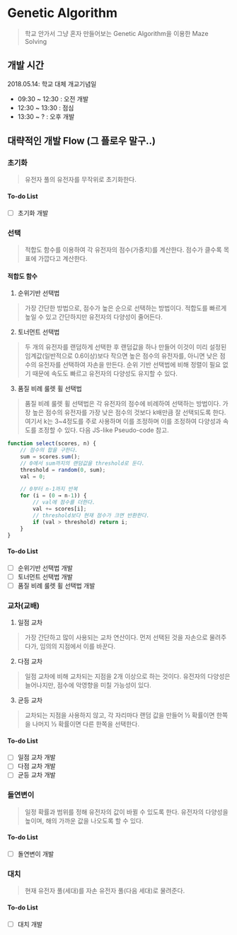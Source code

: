 # Genetic Algorithm
> 학교 안가서 그냥 혼자 만들어보는 Genetic Algorithm을 이용한 Maze Solving

## 개발 시간
2018.05.14: 학교 대체 개교기념일

* 09:30 ~ 12:30 : 오전 개발
* 12:30 ~ 13:30 : 점심
* 13:30 ~ ? : 오후 개발

## 대략적인 개발 Flow (그 플로우 말구..)
### 초기화
> 유전자 풀의 유전자를 무작위로 초기화한다.
#### To-do List
* [ ] 초기화 개발
### 선택
> 적합도 함수를 이용하여 각 유전자의 점수(가중치)를 계산한다. 점수가 클수록 목표에 가깝다고 계산한다.
#### 적합도 함수
1. 순위기반 선택법
> 가장 간단한 방법으로, 점수가 높은 순으로 선택하는 방법이다. 적합도를 빠르게 높일 수 있고 간단하지만 유전자의 다양성이 줄어든다.
2. 토너먼트 선택법
> 두 개의 유전자를 랜덤하게 선택한 후 랜덤값을 하나 만들어 이것이 미리 설정된 임계값(일반적으로 0.6이상)보다 작으면 높은 점수의 유전자를, 아니면 낮은 점수의 유전자를 선택하여 자손을 만든다. 순위 기반 선택법에 비해 정렬이 필요 없기 때문에 속도도 빠르고 유전자의 다양성도 유지할 수 있다.
3. 품질 비례 룰렛 휠 선택법
> 품질 비례 룰렛 휠 선택법은 각 유전자의 점수에 비례하여 선택하는 방법이다. 가장 높은 점수의 유전자를 가장 낮은 점수의 것보다 k배만큼 잘 선택되도록 한다. 여기서 k는 3~4정도를 주로 사용하며 이를 조정하며 이를 조정하여 다양성과 속도를 조정할 수 있다. 다음 JS-like Pseudo-code 참고.
```javascript
function select(scores, n) {
    // 점수의 합을 구한다.
    sum = scores.sum();
    // 0에서 sum까지의 랜덤값을 threshold로 둔다.
    threshold = random(0, sum);
    val = 0;

    // 0부터 n-1까지 반복
    for (i = (0 → n-1)) {
        // val에 점수를 더한다.
        val += scores[i];
        // threshold보다 현재 점수가 크면 반환한다.
        if (val > threshold) return i;
    }
}
```

#### To-do List
* [ ] 순위기반 선택법 개발
* [ ] 토너먼트 선택법 개발
* [ ] 품질 비례 룰렛 휠 선택법 개발

### 교차(교배)
1. 일점 교차
> 가장 간단하고 많이 사용되는 교차 연산이다. 먼저 선택된 것을 자손으로 물려주다가, 임의의 지점에서 이를 바꾼다.
2. 다점 교차
> 일점 교차에 비해 교차되는 지점을 2개 이상으로 하는 것이다. 유전자의 다양성은 늘어나지만, 점수에 악영향을 미칠 가능성이 있다.
3. 균등 교차
> 교차되는 지점을 사용하지 않고, 각 자리마다 랜덤 값을 만들어 ½ 확률이면 한쪽을 나머지 ½ 확률이면 다른 한쪽을 선택한다.

#### To-do List
* [ ] 일점 교차 개발
* [ ] 다점 교차 개발
* [ ] 균등 교차 개발

### 돌연변이
> 일정 확률과 범위를 정해 유전자의 값이 바뀔 수 있도록 한다. 유전자의 다양성을 높이며, 해의 가까운 값을 나오도록 할 수 있다.

#### To-do List
* [ ] 돌연변이 개발

### 대치
> 현재 유전자 풀(세대)를 자손 유전자 풀(다음 세대)로 물려준다.

#### To-do List
* [ ] 대치 개발